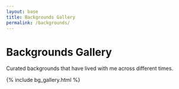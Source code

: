```yaml
---
layout: base
title: Backgrounds Gallery
permalink: /backgrounds/
---
```


<h1>Backgrounds Gallery</h1>

<p>Curated backgrounds that have lived with me across different times.</p>

{% include bg_gallery.html %}
